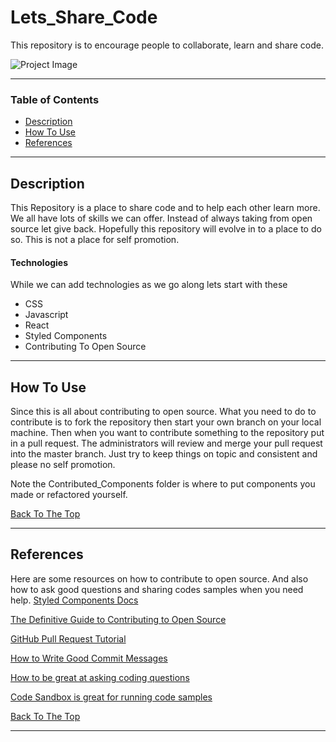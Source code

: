 # Lets_Share_Code
This repository is to encourage people to collaborate, learn and share code.

![Project Image](https://uploads-ssl.webflow.com/5eaa24cde4b2f91dfd07cea6/5eb6613ba119283269fd4364_fabian-grohs-mCj7UinqOYQ-unsplash%20(1).jpg)

---

### Table of Contents

- [Description](#description)
- [How To Use](#how-to-use)
- [References](#references)

---

## Description
This Repository is a place to share code and to help each other learn more. We all have lots of skills we can offer. Instead of always taking from open source let give back. Hopefully this repository will evolve in to a place to do so. This is not a place for self promotion.

#### Technologies

While we can add technologies as we go along lets start with these

- CSS
- Javascript
- React
- Styled Components
- Contributing To Open Source


---
## How To Use

Since this is all about contributing to open source. What you need to do to contribute is to fork the repository then start your own branch on your local machine. Then when you want to contribute something to the repository put in a pull request. The administrators will review and merge your pull request into the master branch. Just try to keep things on topic and consistent and please no self promotion.

Note the Contributed_Components folder is where to put components you made or refactored yourself.


[Back To The Top](#Lets_Share_Code)

---

## References
Here are some resources on how to contribute to open source.
And also how to ask good questions and sharing codes samples
when you need help.
[Styled Components Docs](https://styled-components.com/)

[The Definitive Guide to Contributing to Open Source](https://www.freecodecamp.org/news/the-definitive-guide-to-contributing-to-open-source-900d5f9f2282/)

[GitHub Pull Request Tutorial](https://www.thinkful.com/learn/github-pull-request-tutorial/Time-to-Submit-Your-First-PR)

[How to Write Good Commit Messages](https://www.freecodecamp.org/news/writing-good-commit-messages-a-practical-guide/)

[How to be great at asking coding questions](https://medium.com/@gordon_zhu/how-to-be-great-at-asking-questions-e37be04d0603)

[Code Sandbox is great for running code samples](https://codesandbox.io/)

[Back To The Top](#Lets_Share_Code)

---
